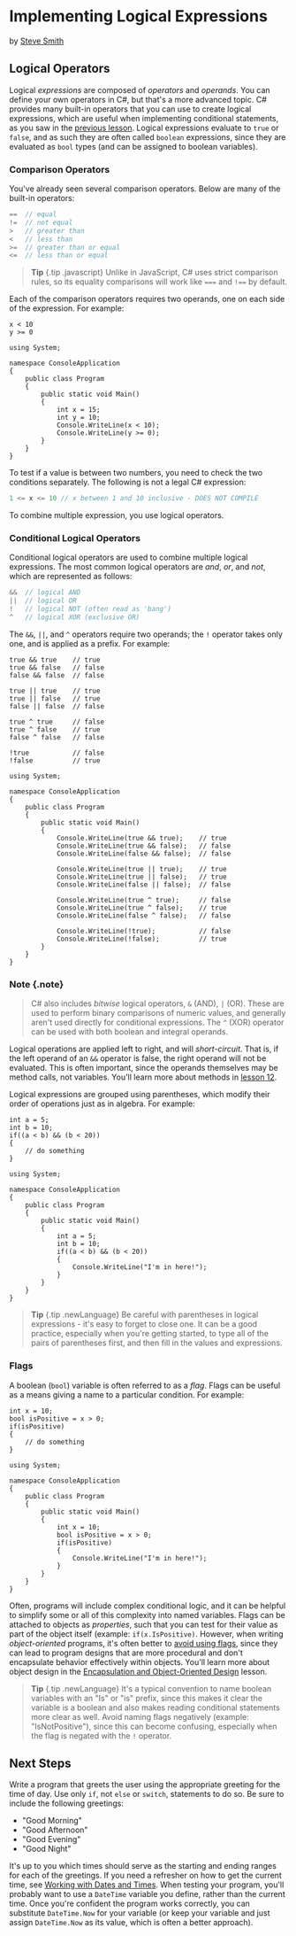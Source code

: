 # Implementing Logical Expressions
by [Steve Smith](http://deviq.com/me/steve-smith)

## Logical Operators

Logical *expressions* are composed of *operators* and *operands*. You can define your own operators in C#, but that's a more advanced topic. C# provides many built-in operators that you can use to create logical expressions, which are useful when implementing conditional statements, as you saw in the [previous lesson](making-decisions.md). Logical expressions evaluate to ``true`` or ``false``, and as such they are often called ``boolean`` expressions, since they are evaluated as ``bool`` types (and can be assigned to boolean variables).

### Comparison Operators

You've already seen several comparison operators. Below are many of the built-in operators:

```c#
==  // equal
!=  // not equal
>   // greater than
<   // less than
>=  // greater than or equal
<=  // less than or equal
```

> **Tip** {.tip .javascript}
> Unlike in JavaScript, C# uses strict comparison rules, so its equality comparisons will work like `===` and `!==` by default.

Each of the comparison operators requires two operands, one on each side of the expression. For example:

```{.snippet}
x < 10
y >= 0
```
```{.REPL}
using System;

namespace ConsoleApplication
{
    public class Program
    {
        public static void Main()
        {
            int x = 15;
            int y = 10;
            Console.WriteLine(x < 10);
            Console.WriteLine(y >= 0);
        }
    }
}
```

To test if a value is between two numbers, you need to check the two conditions separately. The following is not a legal C# expression:

```c#
1 <= x <= 10 // x between 1 and 10 inclusive - DOES NOT COMPILE
```

To combine multiple expression, you use logical operators.

### Conditional Logical Operators

Conditional logical operators are used to combine multiple logical expressions. The most common logical operators are *and*, *or*, and *not*, which are represented as follows:

```c#
&&  // logical AND
||  // logical OR
!   // logical NOT (often read as 'bang')
^   // logical XOR (exclusive OR)
```

The ``&&``, ``||``, and ``^`` operators require two operands; the ``!`` operator takes only one, and is applied as a prefix. For example:

```{.snippet}
true && true    // true
true && false   // false
false && false  // false

true || true    // true
true || false   // true
false || false  // false

true ^ true     // false
true ^ false    // true
false ^ false   // false

!true           // false
!false          // true
```
```{.REPL}
using System;

namespace ConsoleApplication
{
    public class Program
    {
        public static void Main()
        {
            Console.WriteLine(true && true);    // true
            Console.WriteLine(true && false);   // false
            Console.WriteLine(false && false);  // false

            Console.WriteLine(true || true);    // true
            Console.WriteLine(true || false);   // true
            Console.WriteLine(false || false);  // false

            Console.WriteLine(true ^ true);     // false
            Console.WriteLine(true ^ false);    // true
            Console.WriteLine(false ^ false);   // false

            Console.WriteLine(!true);           // false
            Console.WriteLine(!false);          // true
        }
    }
}
```

### Note {.note}
> C# also includes *bitwise* logical operators, ``&`` (AND), ``|`` (OR). These are used to perform binary comparisons of numeric values, and generally aren't used directly for conditional expressions. The ``^`` (XOR) operator can be used with both boolean and integral operands.

Logical operations are applied left to right, and will *short-circuit*. That is, if the left operand of an ``&&`` operator is false, the right operand will not be evaluated. This is often important, since the operands themselves may be method calls, not variables. You'll learn more about methods in [lesson 12](methods.md).

Logical expressions are grouped using parentheses, which modify their order of operations just as in algebra. For example:

```{.snippet}
int a = 5;
int b = 10;
if((a < b) && (b < 20))
{
    // do something
}
```
```{.REPL}
using System;

namespace ConsoleApplication
{
    public class Program
    {
        public static void Main()
        {
            int a = 5;
            int b = 10;
            if((a < b) && (b < 20))
            {
                Console.WriteLine("I'm in here!");
            }
        }
    }
}
```

> **Tip** {.tip .newLanguage}
> Be careful with parentheses in logical expressions - it's easy to forget to close one. It can be a good practice, especially when you're getting started, to type all of the pairs of parentheses first, and then fill in the values and expressions.

### Flags

A boolean (``bool``) variable is often referred to as a *flag*. Flags can be useful as a means giving a name to a particular condition. For example:

```{.snippet}
int x = 10;
bool isPositive = x > 0;
if(isPositive)
{
    // do something
}
```
```{.REPL}
using System;

namespace ConsoleApplication
{
    public class Program
    {
        public static void Main()
        {
            int x = 10;
            bool isPositive = x > 0;
            if(isPositive)
            {
                Console.WriteLine("I'm in here!");
            }
        }
    }
}
```

Often, programs will include complex conditional logic, and it can be helpful to simplify some or all of this complexity into named variables. Flags can be attached to objects as *properties*, such that you can test for their value as part of the object itself (example: ``if(x.IsPositive)``. However, when writing *object-oriented* programs, it's often better to [avoid using flags](http://deviq.com/flags-over-objects/), since they can lead to program designs that are more procedural and don't encapsulate behavior effectively within objects. You'll learn more about object design in the [Encapsulation and Object-Oriented Design](encapsulation-oop.md) lesson.

> **Tip** {.tip .newLanguage}
> It's a typical convention to name boolean variables with an "Is" or "is" prefix, since this makes it clear the variable is a boolean and also makes reading conditional statements more clear as well. Avoid naming flags negatively (example: "IsNotPositive"), since this can become confusing, especially when the flag is negated with the ``!`` operator.

## Next Steps

Write a program that greets the user using the appropriate greeting for the time of day. Use only ``if``, not ``else`` or ``switch``, statements to do so. Be sure to include the following greetings:

- "Good Morning"
- "Good Afternoon"
- "Good Evening"
- "Good Night"

It's up to you which times should serve as the starting and ending ranges for each of the greetings. If you need a refresher on how to get the current time, see [Working with Dates and Times](datetimes.md). When testing your program, you'll probably want to use a ``DateTime`` variable you define, rather than the current time. Once you're confident the program works correctly, you can substitute ``DateTime.Now`` for your variable (or keep your variable and just assign ``DateTime.Now`` as its value, which is often a better approach).

